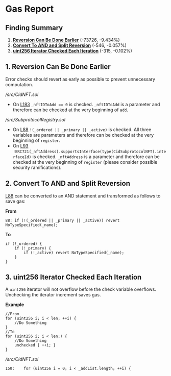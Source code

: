 # Gas Report
## Finding Summary

1. [**Reversion Can Be Done Earlier**](#1-Reversion-Can-Be-Done-Earlier) (-73726, -9.434%)
2. [**Convert To AND and Split Reversion**](#2-Convert-To-AND-and-Split-Reversion) (-546, -0.057%)
3. [**uint256 Iterator Checked Each Iteration**](#3-uint256-Iterator-Checked-Each-Iteration) (-315, -0.102%)

## 1. Reversion Can Be Done Earlier

Error checks should revert as early as possible to prevent unnecessary computation. 

*/src/CidNFT.sol*

* On [L183](https://github.com/code-423n4/2023-01-canto-identity/blob/main/src/CidNFT.sol#L183) `_nftIDToAdd == 0` is checked. `_nftIDToAdd` is a parameter and therefore can be checked at the very beginning of `add`.

*/src/SubprotocolRegistry.sol*

* On [L88](https://github.com/code-423n4/2023-01-canto-identity/blob/main/src/SubprotocolRegistry.sol#L88) `!(_ordered || _primary || _active)` is checked. All three variables are parameters and therefore can be checked at the very beginning of `register`.
* On [L93](https://github.com/code-423n4/2023-01-canto-identity/blob/main/src/SubprotocolRegistry.sol#L93) `!ERC721(_nftAddress).supportsInterface(type(CidSubprotocolNFT).interfaceId)` is checked. `_nftAddress` is a parameter and therefore can be checked at the very beginning of `register` (please consider possible security ramifications).

## 2. Convert To AND and Split Reversion

[L88](https://github.com/code-423n4/2023-01-canto-identity/blob/main/src/SubprotocolRegistry.sol#L88) can be converted to an AND statement and transformed as follows to save gas:

**From**
```solidity
88:	if (!(_ordered || _primary || _active)) revert NoTypeSpecified(_name);
```
**To**
```solidity
if (!_ordered) {
    if (!_primary) {
        if (!_active) revert NoTypeSpecified(_name);
    }
}
```

## 3. uint256 Iterator Checked Each Iteration

A `uint256` iterator will not overflow before the check variable overflows. Unchecking the iterator increment saves gas.

**Example**
```solidity
//From
for (uint256 i; i < len; ++i) {
	//Do Something
}
//To
for (uint256 i; i < len;) {
	//Do Something
	unchecked { ++i; }
}
```

*/src/CidNFT.sol*

```solidity
150:	for (uint256 i = 0; i < _addList.length; ++i) {
```
